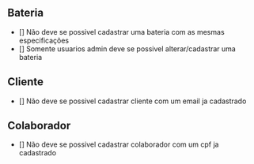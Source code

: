## Bateria 

- [] Não deve se possivel cadastrar uma bateria com as mesmas especificações
- [] Somente usuarios admin deve se possivel alterar/cadastrar uma bateria


## Cliente

- [] Não deve se possivel cadastrar cliente com um email ja cadastrado


## Colaborador 

- [] Não deve se possivel cadastrar colaborador com um cpf ja cadastrado
